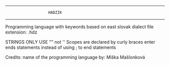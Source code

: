 -----------------------------------------------------
                       HADZIK
-----------------------------------------------------
Programming language with keywords based on east slovak dialect
file extension: .hdz

STRINGS ONLY USE "" not ''
Scopes are declared by curly braces
enter ends statements instead of using ; to end statements


Credits:
name of the programming language by: Miška Mašlonková
